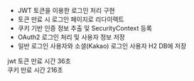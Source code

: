 - JWT 토큰을 이용한 로그인 처리 구현
- 토큰 만료 시 로그인 페이지로 리다이렉트
- 쿠키 기반 인증 정보 추출 및 SecurityContext 등록
- OAuth2 로그인 처리 및 사용자 정보 저장
- 일반 로그인 사용자와 소셜(Kakao) 로그인 사용자 H2 DB에 저장

jwt 토큰 만료 시간 36초  
쿠키 만료 시간 216초
